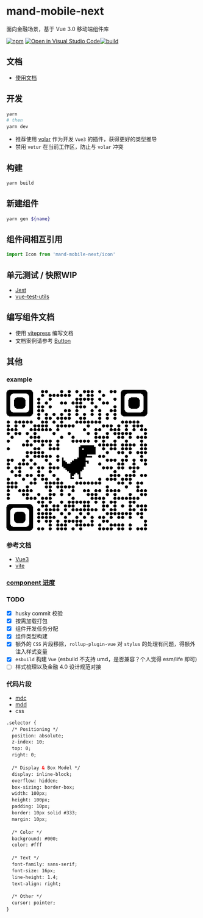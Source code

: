 # mand-mobile-next

面向金融场景，基于 Vue 3.0 移动端组件库

[![npm](https://img.shields.io/npm/v/mand-mobile-next.svg)](https://www.npmjs.org/package/mand-mobile-next) [![Open in Visual Studio Code](https://open.vscode.dev/badges/open-in-vscode.svg)](https://open.vscode.dev/mand-mobile/mand-mobile-next)[![build](https://github.com/mand-mobile/mand-mobile-next/actions/workflows/build.yml/badge.svg?branch=vue3)](https://github.com/mand-mobile/mand-mobile-next/actions)  

## 文档

- [使用文档](https://mand-mobile.gitee.io/mand-mobile-next/zh-CN/index.html)

## 开发

```bash
yarn
# then
yarn dev
```

- 推荐使用 [volar](https://github.com/johnsoncodehk/volar) 作为开发 `Vue3` 的插件，获得更好的类型推导
- 禁用 `vetur` 在当前工作区，防止与 `volar` 冲突

## 构建

```bash
yarn build
```

## 新建组件

```bash
yarn gen ${name}
```

## 组件间相互引用

```ts
import Icon from 'mand-mobile-next/icon'
```

## 单元测试 / 快照**WIP**

- [Jest](https://jestjs.io/zh-Hans/)
- [vue-test-utils](https://next.vue-test-utils.vuejs.org/)

## 编写组件文档

- 使用 [vitepress](https://vitepress.vuejs.org/) 编写文档  
- 文档案例请参考 [Button](./docs/components/zh/button)

## 其他

### example

![img](./docs/public/qrcode_mand-mobile.github.io.png)

### 参考文档

- [Vue3](https://v3.cn.vuejs.org/)
- [vite](https://cn.vitejs.dev/guide/#scaffolding-your-first-vite-project)

### [component 进度](./docs/milestone.md)

### TODO

- [x] husky commit 校验  
- [x] 按需加载打包  
- [x] 组件开发任务分配  
- [x] 组件类型构建
- [x] 额外的 `CSS` 片段移除，`rollup-plugin-vue` 对 `stylus` 的处理有问题，得额外注入样式变量
- [x] `esbuild` 构建 `Vue` (esbuild 不支持 umd，是否兼容？个人觉得 esm/iife 即可)
- [ ] 样式梳理以及金融 4.0 设计规范对接

### 代码片段

- [mdc](./.vscode/mdc.code-snippets)
- [mdd](./.vscode/mdd.code-snippets)
- css

```html
.selector {
  /* Positioning */
  position: absolute;
  z-index: 10;
  top: 0;
  right: 0;

  /* Display & Box Model */
  display: inline-block;
  overflow: hidden;
  box-sizing: border-box;
  width: 100px;
  height: 100px;
  padding: 10px;
  border: 10px solid #333;
  margin: 10px;

  /* Color */
  background: #000;
  color: #fff
  
  /* Text */
  font-family: sans-serif;
  font-size: 16px;
  line-height: 1.4;
  text-align: right;

  /* Other */
  cursor: pointer;
}
```
